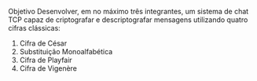 Objetivo
Desenvolver, em no máximo três integrantes, um sistema de chat TCP capaz de
criptografar e descriptografar mensagens utilizando quatro cifras clássicas:
1. Cifra de César
2. Substituição Monoalfabética
3. Cifra de Playfair
4. Cifra de Vigenère

